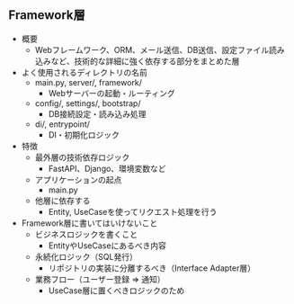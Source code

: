 ## Framework層

- 概要
    - Webフレームワーク、ORM、メール送信、DB送信、設定ファイル読み込みなど、技術的な詳細に強く依存する部分をまとめた層
- よく使用されるディレクトリの名前
    - main.py, server/, framework/
        - Webサーバーの起動・ルーティング
    - config/, settings/, bootstrap/
        - DB接続設定・読み込み処理
    - di/, entrypoint/
        - DI・初期化ロジック
- 特徴
    - 最外層の技術依存ロジック
        - FastAPI、Django、環境変数など
    - アプリケーションの起点
        - main.py
    - 他層に依存する
        - Entity, UseCaseを使ってリクエスト処理を行う
- Framework層に書いてはいけないこと
    - ビジネスロジックを書くこと
        - EntityやUseCaseにあるべき内容
    - 永続化ロジック（SQL発行）
        - リポジトリの実装に分離するべき（Interface Adapter層）
    - 業務フロー（ユーザー登録 ⇒ 通知）
        - UseCase層に置くべきロジックのため
